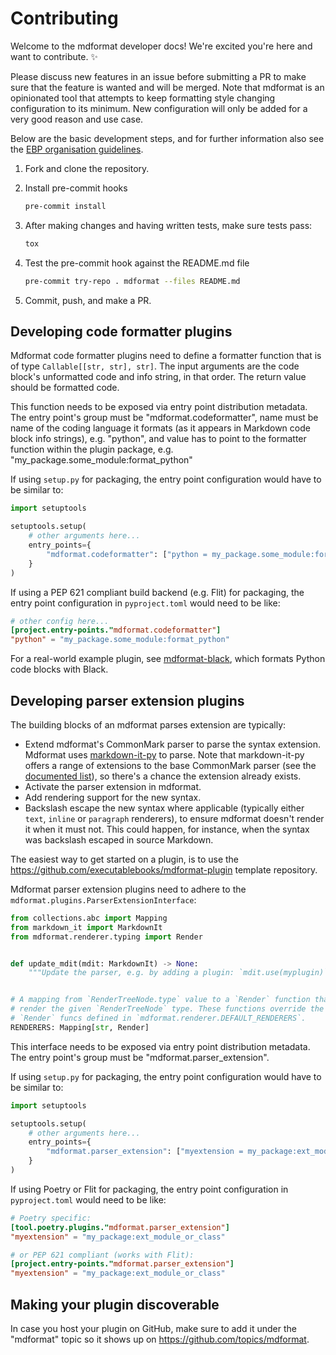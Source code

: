 # Contributing

Welcome to the mdformat developer docs!
We're excited you're here and want to contribute. ✨

Please discuss new features in an issue before submitting a PR
to make sure that the feature is wanted and will be merged.
Note that mdformat is an opinionated tool
that attempts to keep formatting style changing configuration to its minimum.
New configuration will only be added for a very good reason and use case.

Below are the basic development steps,
and for further information also see the
[EBP organisation guidelines](https://github.com/executablebooks/.github/blob/master/CONTRIBUTING.md).

1. Fork and clone the repository.

1. Install pre-commit hooks

   ```bash
   pre-commit install
   ```

1. After making changes and having written tests, make sure tests pass:

   ```bash
   tox
   ```

1. Test the pre-commit hook against the README.md file

   ```bash
   pre-commit try-repo . mdformat --files README.md
   ```

1. Commit, push, and make a PR.

## Developing code formatter plugins

Mdformat code formatter plugins need to define a formatter function that is of type `Callable[[str, str], str]`.
The input arguments are the code block's unformatted code and info string, in that order.
The return value should be formatted code.

This function needs to be exposed via entry point distribution metadata.
The entry point's group must be "mdformat.codeformatter",
name must be name of the coding language it formats (as it appears in Markdown code block info strings), e.g. "python",
and value has to point to the formatter function within the plugin package,
e.g. "my_package.some_module:format_python"

If using `setup.py` for packaging, the entry point configuration would have to be similar to:

```python
import setuptools

setuptools.setup(
    # other arguments here...
    entry_points={
        "mdformat.codeformatter": ["python = my_package.some_module:format_python"]
    }
)
```

If using a PEP 621 compliant build backend (e.g. Flit) for packaging, the entry point configuration in `pyproject.toml` would need to be like:

```toml
# other config here...
[project.entry-points."mdformat.codeformatter"]
"python" = "my_package.some_module:format_python"
```

For a real-world example plugin, see [mdformat-black](https://github.com/hukkin/mdformat-black),
which formats Python code blocks with Black.

## Developing parser extension plugins

The building blocks of an mdformat parses extension are typically:

- Extend mdformat's CommonMark parser to parse the syntax extension.
  Mdformat uses [markdown-it-py](https://github.com/executablebooks/markdown-it-py) to parse.
  Note that markdown-it-py offers a range of extensions to the base CommonMark parser (see the [documented list](https://markdown-it-py.readthedocs.io/en/latest/plugins.html)),
  so there's a chance the extension already exists.
- Activate the parser extension in mdformat.
- Add rendering support for the new syntax.
- Backslash escape the new syntax where applicable (typically either `text`, `inline` or `paragraph` renderers),
  to ensure mdformat doesn't render it when it must not.
  This could happen, for instance, when the syntax was backslash escaped in source Markdown.

The easiest way to get started on a plugin, is to use the <https://github.com/executablebooks/mdformat-plugin> template repository.

Mdformat parser extension plugins need to adhere to the `mdformat.plugins.ParserExtensionInterface`:

```python
from collections.abc import Mapping
from markdown_it import MarkdownIt
from mdformat.renderer.typing import Render


def update_mdit(mdit: MarkdownIt) -> None:
    """Update the parser, e.g. by adding a plugin: `mdit.use(myplugin)`"""


# A mapping from `RenderTreeNode.type` value to a `Render` function that can
# render the given `RenderTreeNode` type. These functions override the default
# `Render` funcs defined in `mdformat.renderer.DEFAULT_RENDERERS`.
RENDERERS: Mapping[str, Render]
```

This interface needs to be exposed via entry point distribution metadata.
The entry point's group must be "mdformat.parser_extension".

If using `setup.py` for packaging, the entry point configuration would have to be similar to:

```python
import setuptools

setuptools.setup(
    # other arguments here...
    entry_points={
        "mdformat.parser_extension": ["myextension = my_package:ext_module_or_class"]
    }
)
```

If using Poetry or Flit for packaging, the entry point configuration in `pyproject.toml` would need to be like:

```toml
# Poetry specific:
[tool.poetry.plugins."mdformat.parser_extension"]
"myextension" = "my_package:ext_module_or_class"
```

```toml
# or PEP 621 compliant (works with Flit):
[project.entry-points."mdformat.parser_extension"]
"myextension" = "my_package:ext_module_or_class"
```

## Making your plugin discoverable

In case you host your plugin on GitHub, make sure to add it under the "mdformat" topic so it shows up on <https://github.com/topics/mdformat>.
